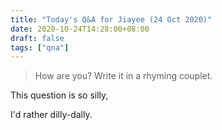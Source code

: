```yaml
---
title: "Today's Q&A for Jiayee (24 Oct 2020)"
date: 2020-10-24T14:28:00+08:00
draft: false
tags: ["qna"]
---
```

> How are you? Write it in a rhyming couplet.

This question is so silly,

I'd rather dilly-dally.
